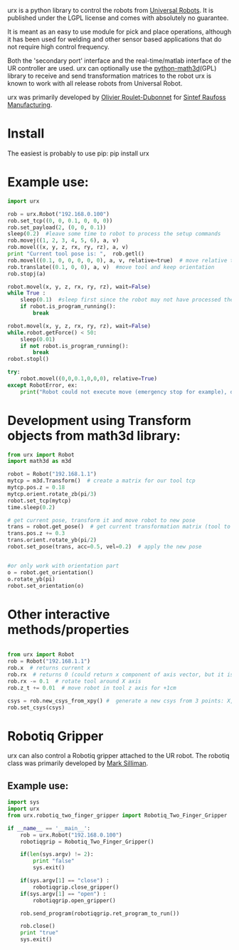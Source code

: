 
urx is a python library to control the robots from [Universal Robots](https://www.universal-robots.com/). It is published under the LGPL license and comes with absolutely no guarantee.

It is meant as an easy to use module for pick and place operations, although it has been used for welding and other sensor based applications that do not require high control frequency.

Both the 'secondary port' interface and the real-time/matlab interface of the UR controller are used. urx can optionally use the [python-math3d](https://github.com/mortlind/pymath3d)(GPL) library to receive and send transformation matrices to the robot urx is known to work with all release robots from Universal Robot.

urx was primarily developed by [Olivier Roulet-Dubonnet](https://github.com/oroulet) for [Sintef Raufoss Manufacturing](http://www.sintef.no/manufacturing/).



# Install

The easiest is probably to use pip: pip install urx


# Example use:

```python
import urx

rob = urx.Robot("192.168.0.100")
rob.set_tcp((0, 0, 0.1, 0, 0, 0))
rob.set_payload(2, (0, 0, 0.1))
sleep(0.2)  #leave some time to robot to process the setup commands
rob.movej((1, 2, 3, 4, 5, 6), a, v)
rob.movel((x, y, z, rx, ry, rz), a, v)
print "Current tool pose is: ",  rob.getl()
rob.movel((0.1, 0, 0, 0, 0, 0), a, v, relative=true)  # move relative to current pose
rob.translate((0.1, 0, 0), a, v)  #move tool and keep orientation
rob.stopj(a)

robot.movel(x, y, z, rx, ry, rz), wait=False)
while True :
    sleep(0.1)  #sleep first since the robot may not have processed the command yet
    if robot.is_program_running():
        break

robot.movel(x, y, z, rx, ry, rz), wait=False)
while.robot.getForce() < 50:
    sleep(0.01)
    if not robot.is_program_running():
        break
robot.stopl()

try:
    robot.movel((0,0,0.1,0,0,0), relative=True)
except RobotError, ex:
    print("Robot could not execute move (emergency stop for example), do something", ex)
```

# Development using Transform objects from math3d library:

```python
from urx import Robot
import math3d as m3d

robot = Robot("192.168.1.1")
mytcp = m3d.Transform()  # create a matrix for our tool tcp
mytcp.pos.z = 0.18
mytcp.orient.rotate_zb(pi/3)
robot.set_tcp(mytcp)
time.sleep(0.2)

# get current pose, transform it and move robot to new pose
trans = robot.get_pose()  # get current transformation matrix (tool to base)
trans.pos.z += 0.3
trans.orient.rotate_yb(pi/2)
robot.set_pose(trans, acc=0.5, vel=0.2)  # apply the new pose


#or only work with orientation part
o = robot.get_orientation()
o.rotate_yb(pi)
robot.set_orientation(o)
```

# Other interactive methods/properties

```python

from urx import Robot
rob = Robot("192.168.1.1")
rob.x  # returns current x
rob.rx  # returns 0 (could return x component of axis vector, but it is not very usefull
rob.rx -= 0.1  # rotate tool around X axis
rob.z_t += 0.01  # move robot in tool z axis for +1cm

csys = rob.new_csys_from_xpy() #  generate a new csys from 3 points: X, origin, Y
rob.set_csys(csys)
```


# Robotiq Gripper

urx can also control a Robotiq gripper attached to the UR robot.  The robotiq class was primarily developed by [Mark Silliman](https://github.com/markwsilliman).

## Example use:

```python
import sys
import urx
from urx.robotiq_two_finger_gripper import Robotiq_Two_Finger_Gripper

if __name__ == '__main__':
	rob = urx.Robot("192.168.0.100")
	robotiqgrip = Robotiq_Two_Finger_Gripper()

	if(len(sys.argv) != 2):
		print "false"
		sys.exit()

	if(sys.argv[1] == "close") :
		robotiqgrip.close_gripper()
	if(sys.argv[1] == "open") :
		robotiqgrip.open_gripper()

	rob.send_program(robotiqgrip.ret_program_to_run())

	rob.close()
	print "true"
	sys.exit()
```
